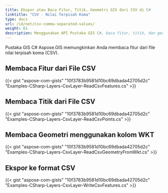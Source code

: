 ```yaml
---
title: Ekspor atau Baca Fitur, Titik, Geometri GIS dari CSV di C#
linktitle: "CSV - Nilai Terpisah Koma"
type: docs
url: /id/net/csv-comma-separated-values/
weight: 61
description: Menggunakan API Pustaka GIS C#, baca fitur, titik, dan geometri dari file CSV dan ekspor ke file CSV.
---
```


Pustaka GIS C# Aspose.GIS memungkinkan Anda membaca fitur dari file nilai terpisah koma (CSV).
## **Membaca Fitur dari File CSV**
{{< gist "aspose-com-gists" "10f3783b9581d10bc69dbada42705d2c" "Examples-CSharp-Layers-CsvLayer-ReadCsvFeatures.cs" >}}
## **Membaca Titik dari File CSV**
{{< gist "aspose-com-gists" "10f3783b9581d10bc69dbada42705d2c" "Examples-CSharp-Layers-CsvLayer-ReadCsvPoints.cs" >}}
## **Membaca Geometri menggunakan kolom WKT**
{{< gist "aspose-com-gists" "10f3783b9581d10bc69dbada42705d2c" "Examples-CSharp-Layers-CsvLayer-ReadCsvGeometryFromWkt.cs" >}}
## **Ekspor ke format CSV**
{{< gist "aspose-com-gists" "10f3783b9581d10bc69dbada42705d2c" "Examples-CSharp-Layers-CsvLayer-WriteCsvFeatures.cs" >}}
